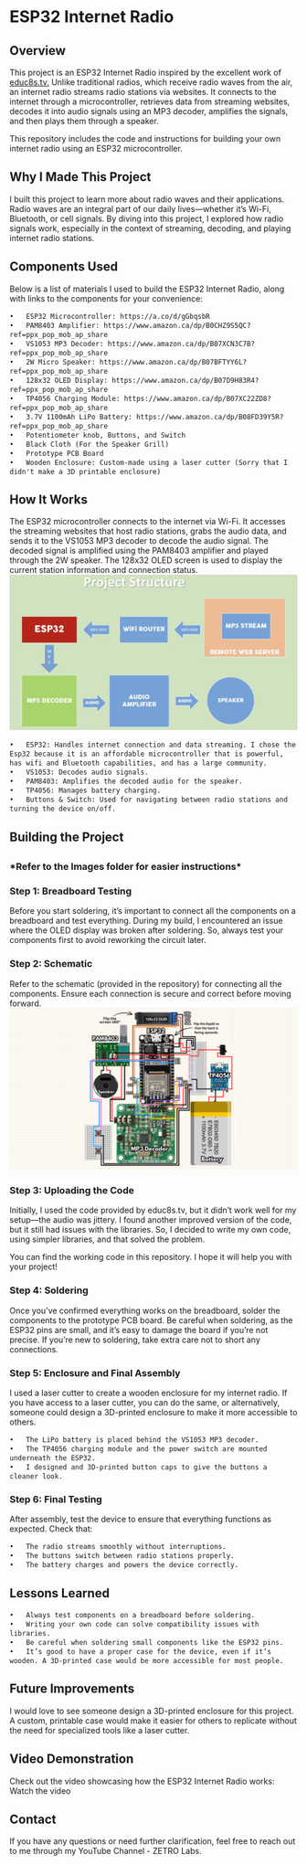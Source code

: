 <h1>ESP32 Internet Radio</h1>

<h2>Overview</h2>

This project is an ESP32 Internet Radio inspired by the excellent work of <a href="https://educ8s.tv/esp32-internet-radio/#google_vignette">educ8s.tv.</a> Unlike traditional radios, which receive radio waves from the air, an internet radio streams radio stations via websites. It connects to the internet through a microcontroller, retrieves data from streaming websites, decodes it into audio signals using an MP3 decoder, amplifies the signals, and then plays them through a speaker.

This repository includes the code and instructions for building your own internet radio using an ESP32 microcontroller.

<h2>Why I Made This Project</h2>

I built this project to learn more about radio waves and their applications. Radio waves are an integral part of our daily lives—whether it’s Wi-Fi, Bluetooth, or cell signals. By diving into this project, I explored how radio signals work, especially in the context of streaming, decoding, and playing internet radio stations.

<h2>Components Used</h2>

Below is a list of materials I used to build the ESP32 Internet Radio, along with links to the components for your convenience:

	•	ESP32 Microcontroller: https://a.co/d/gGbqsbR 
	•	PAM8403 Amplifier: https://www.amazon.ca/dp/B0CHZ9S5QC?ref=ppx_pop_mob_ap_share 
	•	VS1053 MP3 Decoder: https://www.amazon.ca/dp/B07XCN3C7B?ref=ppx_pop_mob_ap_share
	•	2W Micro Speaker: https://www.amazon.ca/dp/B07BFTYY6L?ref=ppx_pop_mob_ap_share
	•	128x32 OLED Display: https://www.amazon.ca/dp/B07D9H83R4?ref=ppx_pop_mob_ap_share
	•	TP4056 Charging Module: https://www.amazon.ca/dp/B07XC22ZD8?ref=ppx_pop_mob_ap_share
	•	3.7V 1100mAh LiPo Battery: https://www.amazon.ca/dp/B08FD39Y5R?ref=ppx_pop_mob_ap_share
	•	Potentiometer knob, Buttons, and Switch
	•	Black Cloth (For the Speaker Grill)
	•	Prototype PCB Board
	•	Wooden Enclosure: Custom-made using a laser cutter (Sorry that I didn't make a 3D printable enclosure)

<h2>How It Works</h2>

The ESP32 microcontroller connects to the internet via Wi-Fi. It accesses the streaming websites that host radio stations, grabs the audio data, and sends it to the VS1053 MP3 decoder to decode the audio signal. The decoded signal is amplified using the PAM8403 amplifier and played through the 2W speaker. The 128x32 OLED screen is used to display the current station information and connection status.
<img src="./Images/Project_Structure.png">

	•	ESP32: Handles internet connection and data streaming. I chose the Esp32 because it is an affordable microcontroller that is powerful, has wifi and Bluetooth capabilities, and has a large community.
	•	VS1053: Decodes audio signals.
	•	PAM8403: Amplifies the decoded audio for the speaker.
	•	TP4056: Manages battery charging.
	•	Buttons & Switch: Used for navigating between radio stations and turning the device on/off.

<h2>Building the Project<h2><h3>*Refer to the Images folder for easier instructions*</h3>


<h3>Step 1: Breadboard Testing</h3>

Before you start soldering, it’s important to connect all the components on a breadboard and test everything. During my build, I encountered an issue where the OLED display was broken after soldering. So, always test your components first to avoid reworking the circuit later.

<h3>Step 2: Schematic</h3>

Refer to the schematic (provided in the repository) for connecting all the components. Ensure each connection is secure and correct before moving forward. 
<img src="./Images/Esp32 internet Radio schematic.png">

<h3>Step 3: Uploading the Code</h3>

Initially, I used the code provided by educ8s.tv, but it didn’t work well for my setup—the audio was jittery. I found another improved version of the code, but it still had issues with the libraries. So, I decided to write my own code, using simpler libraries, and that solved the problem.

You can find the working code in this repository. I hope it will help you with your project!

<h3>Step 4: Soldering</h3>

Once you’ve confirmed everything works on the breadboard, solder the components to the prototype PCB board. Be careful when soldering, as the ESP32 pins are small, and it’s easy to damage the board if you’re not precise. If you’re new to soldering, take extra care not to short any connections.

<h3>Step 5: Enclosure and Final Assembly</h3>

I used a laser cutter to create a wooden enclosure for my internet radio. If you have access to a laser cutter, you can do the same, or alternatively, someone could design a 3D-printed enclosure to make it more accessible to others.

	•	The LiPo battery is placed behind the VS1053 MP3 decoder.
	•	The TP4056 charging module and the power switch are mounted underneath the ESP32.
	•	I designed and 3D-printed button caps to give the buttons a cleaner look.

<h3>Step 6: Final Testing</h3>

After assembly, test the device to ensure that everything functions as expected. Check that:

	•	The radio streams smoothly without interruptions.
	•	The buttons switch between radio stations properly.
	•	The battery charges and powers the device correctly.

<h2>Lessons Learned</h2>

	•	Always test components on a breadboard before soldering.
	•	Writing your own code can solve compatibility issues with libraries.
	•	Be careful when soldering small components like the ESP32 pins.
	•	It’s good to have a proper case for the device, even if it’s wooden. A 3D-printed case would be more accessible for most people.

<h2>Future Improvements</h2>

I would love to see someone design a 3D-printed enclosure for this project. A custom, printable case would make it easier for others to replicate without the need for specialized tools like a laser cutter.

<h2>Video Demonstration</h2>

Check out the video showcasing how the ESP32 Internet Radio works: Watch the video

<h2>Contact</h2>

If you have any questions or need further clarification, feel free to reach out to me through my YouTube Channel - ZETRO Labs.
